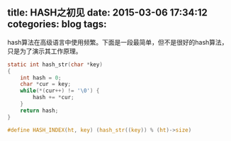 title: HASH之初见
date: 2015-03-06 17:34:12
cotegories: blog
tags:
---
hash算法在高级语言中使用频繁。下面是一段最简单，但不是很好的hash算法，只是为了演示其工作原理。
<!--more-->

```c
static int hash_str(char *key)
{
	int hash = 0;
    char *cur = key;
    while(*(cur++) != '\0') {
        hash += *cur;
    }
    return hash;
}

#define HASH_INDEX(ht, key) (hash_str((key)) % (ht)->size)
```